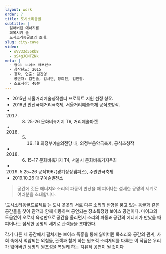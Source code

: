 ```yaml
---
layout: work
order: 7
title: 도시소리동굴
subtitle: |
  잃어버린 에너지를
  회복시켜 줄
  도시소리동굴로의 초대.
slug: city-cave
video:
  - oVV33d55Kb8
  - sS4gJCNTZNk
meta: |
  - 형식: 보이스 퍼포먼스
  - 창작년도: 2015
  - 창작, 연출: 김진영
  - 공연자: 김진솔, 김시연, 장희전, 김진영.
  - 소요시간: 40분
---
```


- 2015년 서울거리예술창작센터 프로젝트 지원 선정 창작.
- 2016년 안산국제거리극축제, 서울거리예술축제 공식초청작.
- 2017. 8. 25-26 문화비축기지 T6, 거리예술마켓
- 2018. 5. 16. 18 의정부예술의전당 내, 의정부음악극축제, 공식초청작
- 2018. 6. 15-17 문화비축기지 T4, 서울시 문화비축기지주최
- 2019. 5.25~26 공작1967(경기상상캠퍼스), 수원연극축제 
- 2019.10.26 대구예술발전소

> 공간에 깃든 에너지와 소리의 파동이 만났을 때 피어나는 섬세한 공명의 세계로 여러분을 초대합니다.

‘도시소리동굴프로젝트’는  도시 곳곳의 서로 다른 소리의 반향을 품고 있는 동굴과 같은 공간들을 찾아 관객과 함께 이동하며 공연되는 장소특정형 보이스 공연이다.
마이크의 도움없이 오로지 육성만으로 공간을 울리면서 소리의 파동과 공간의 에너지가 만났을 때 피어나는 섬세한 공명의 세계로 관객들을 초대한다.

각기 다른 세 공간에서 펼쳐지는 보이스 즉흥을 통해 잃어버린 목소리와 공간의 관계, 사회 속에서 억압되는 외침들, 관객과 함께 하는 원초적 소리제의를 다루는 이 작품은 우리가 잃어버린 생명의 원초성을 복원케 하는 치유적 공연이 될 것이다

